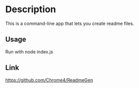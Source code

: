 # Description

This is a command-line app that lets you create readme files.

## Usage

Run with node index.js

## Link

https://github.com/Chrome4/ReadmeGen
